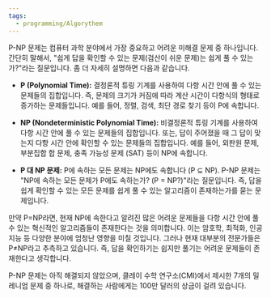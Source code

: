```yaml
---
tags:
  - programming/Algorythem
---
```

P-NP 문제는 컴퓨터 과학 분야에서 가장 중요하고 어려운 미해결 문제 중 하나입니다. 간단히 말해서, "쉽게 답을 확인할 수 있는 문제(검산이 쉬운 문제)는 쉽게 풀 수 있는가?"라는 질문입니다.  좀 더 자세히 설명하면 다음과 같습니다.

* **P (Polynomial Time):** 결정론적 튜링 기계를 사용하여 다항 시간 안에 풀 수 있는 문제들의 집합입니다. 즉, 문제의 크기가 커짐에 따라 계산 시간이 다항식의 형태로 증가하는 문제들입니다. 예를 들어, 정렬, 검색, 최단 경로 찾기 등이 P에 속합니다.

* **NP (Nondeterministic Polynomial Time):** 비결정론적 튜링 기계를 사용하여 다항 시간 안에 풀 수 있는 문제들의 집합입니다. 또는, 답이 주어졌을 때 그 답이 맞는지 다항 시간 안에 확인할 수 있는 문제들의 집합입니다. 예를 들어, 외판원 문제, 부분집합 합 문제, 충족 가능성 문제 (SAT) 등이 NP에 속합니다.

* **P 대 NP 문제:** P에 속하는 모든 문제는 NP에도 속합니다 (P ⊆ NP).  P-NP 문제는 "NP에 속하는 모든 문제가 P에도 속하는가? (P = NP?)"라는 질문입니다. 즉, 답을 쉽게 확인할 수 있는 모든 문제를 쉽게 풀 수 있는 알고리즘이 존재하는가를 묻는 문제입니다.

만약 P=NP라면, 현재 NP에 속한다고 알려진 많은 어려운 문제들을 다항 시간 안에 풀 수 있는 혁신적인 알고리즘들이 존재한다는 것을 의미합니다.  이는 암호학, 최적화, 인공지능 등 다양한 분야에 엄청난 영향을 미칠 것입니다.  그러나 현재 대부분의 전문가들은 P≠NP라고 추측하고 있습니다.  즉, 답을 확인하기는 쉽지만 풀기는 어려운 문제들이 존재한다고 생각합니다.

P-NP 문제는 아직 해결되지 않았으며, 클레이 수학 연구소(CMI)에서 제시한 7개의 밀레니엄 문제 중 하나로, 해결하는 사람에게는 100만 달러의 상금이 걸려 있습니다.
